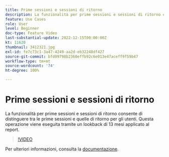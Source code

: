 ```yaml
---
title: Prime sessioni e sessioni di ritorno
description: La funzionalità per prime sessioni e sessioni di ritorno consente di distinguere tra le prime sessioni e quelle di ritorno per gli utenti. Questa operazione viene eseguita tramite un lookback di 13 mesi applicato al report.
feature: Use Cases
role: User
level: Beginner
doc-type: Feature Video
last-substantial-update: 2022-12-15T00:00:00Z
kt: 11620
thumbnail: 3412321.jpg
exl-id: fe7c73c1-3a47-4249-aa2d-eb32248df427
source-git-commit: bfd09798b2360effb92c6e013e47aceff9f59b47
workflow-type: tm+mt
source-wordcount: '74'
ht-degree: 100%

---
```


# Prime sessioni e sessioni di ritorno

La funzionalità per prime sessioni e sessioni di ritorno consente di distinguere tra le prime sessioni e quelle di ritorno per gli utenti. Questa operazione viene eseguita tramite un lookback di 13 mesi applicato al report.

>[!VIDEO](https://video.tv.adobe.com/v/3416834/?quality=12&learn=on&captions=ita)

Per ulteriori informazioni, consulta la [documentazione](https://experienceleague.adobe.com/docs/analytics-platform/using/cja-usecases/data-views/data-views-usecases.html?lang=it#new-repeat).
